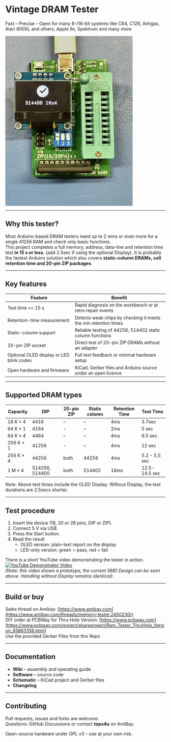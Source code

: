 # Vintage DRAM Tester  
Fast – Precise – Open for many 8-/16-bit systems like C64, C128, Amigas, Atari 800XL and others, Apple IIe, Spektrum and many more

<img src="https://raw.githubusercontent.com/tops4u/Ram-Tester/refs/heads/main/Media/IMG_3591.jpeg" width="400px" align="center"/><br/>

---

## Why this tester?

Most Arduino-based DRAM testers need up to 2 mins or even more for a single 41256 RAM and check only basic functions.  
This project completes a full memory, address, data-line and retention time test **in 15 s or less**. (add 2.5sec if using the optional Display).
It is probably the fastest Arduino solution which also covers **static-column DRAMs, cell retention time and 20-pin ZIP packages**.

---

## Key features

| Feature | Benefit |
|---------|---------|
| Test time <= 15 s | Rapid diagnosis on the workbench or at retro repair events |
| Retention-time measurement | Detects weak chips by checking it meets the min retention times |
| Static-column support | Reliable testing of 44258, 514402 static column functions|
| 20-pin ZIP socket | Direct test of 20-pin ZIP DRAMs without an adapter |
| Optional OLED display or LED blink codes | Full text feedback or minimal hardware setup |
| Open hardware and firmware | KiCad, Gerber files and Arduino source under an open licence |

---

## Supported DRAM types 

| Capacity | DIP | 20-pin ZIP | Static column | Retention Time | Test Time |
|----------|-----|-----------|---------------|----------------|-----------|
| 16 K × 4 | 4416 | – | – | 4ms | 3.7sec |
| 64 K × 1 | 4164 | - | – | 2ms | 5 sec |
| 64 K × 4 | 4464 | – | – | 4ms | 6.5 sec |
| 256 K × 1 | 41256 | - | – | 4ms | 12 sec |
| 256 K × 4 | 44256 | both | 44258 | 4ms | 5.2 - 5.5 sec|
| 1 M × 4 | 514256, 514400 | both | 514402 | 16ms | 12.5-14.5 sec |

Note: Above test times include the OLED Display. Without Display, the test durations are 2.5secs shorter.

---

## Test procedure

1. Insert the device (18, 20 or 28 pins, DIP or ZIP).  
2. Connect 5 V via USB.  
3. Press the Start button.  
4. Read the result  
   * OLED version: plain-text report on the display  
   * LED-only version: green = pass, red = fail

There is a short YouTube video demonstrating the tester in action. <br/>
[![YouTube Demonstrator Video](https://img.youtube.com/vi/9TBlnfiTfQk/0.jpg)](https://www.youtube.com/watch?v=9TBlnfiTfQk "Demonstration")<br/>
*(Note: this video shows a prototype, the current SMD Design can be seen above. Handling without Display remains identical):*  

---

## Build or buy
Sales thread on Amibay: [https://www.amibay.com](https://www.amibay.com/threads/memory-tester.2450230/)<br/>
DIY order at PCBWay for Thru-Hole Version: [https://www.pcbway.com](https://www.pcbway.com/project/shareproject/Ram_Tester_ThruHole_Version_93863356.html)<br/>
Use the provided Gerber Files from this Repo

---

## Documentation

* **Wiki** – assembly and operating guide  
* **Software** – source code 
* **Schematic** – KiCad project and Gerber files  
* **Changelog**

---

## Contributing

Pull requests, issues and forks are welcome.  
Questions: GitHub Discussions or contact **tops4u** on AmiBay.

Open-source hardware under GPL v3 – use at your own risk.
